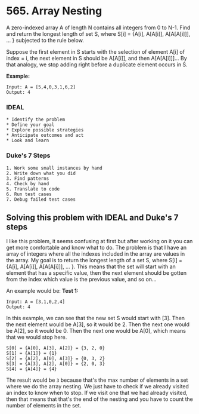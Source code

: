 # 565. Array Nesting
A zero-indexed array A of length N contains all integers from 0 to N-1. Find and return the longest length of set S, where S[i] = {A[i], A[A[i]], A[A[A[i]]], ... } subjected to the rule below.

Suppose the first element in S starts with the selection of element A[i] of index = i, the next element in S should be A[A[i]], and then A[A[A[i]]]… By that analogy, we stop adding right before a duplicate element occurs in S.

**Example:**
```
Input: A = [5,4,0,3,1,6,2]
Output: 4
```

### IDEAL
```
* Identify the problem
* Define your goal
* Explore possible strategies
* Anticipate outcomes and act
* Look and learn
```

### Duke's 7 Steps
```
1. Work some small instances by hand
2. Write down what you did
3. Find patterns
4. Check by hand
5. Translate to code
6. Run test cases
7. Debug failed test cases
```

## Solving this problem with IDEAL and Duke's 7 steps
I like this problem, it seems confusing at first but after working on it you can get more comfortable and know what to do. The problem is that I have an array of integers where all the indexes included in the array are values in the array. My goal is to return the longest length of a set S, where S[i] = {A[i], A[A[i]], A[A[A[i]]], ... }. This means that the set will start with an element that has a specific value, then the next element should be gotten from the index which value is the previous value, and so on...

An example would be: 
**Test 1:**
```
Input: A = [3,1,0,2,4]
Output: 4
```

In this example, we can see that the new set S would start with [3]. Then the next element would be A[3], so it would be 2. Then the next one would be A[2], so it would be 0. Then the next one would be A[0], which means that we would stop here.
```
S[0] = {A[0], A[3], A[2]} = {3, 2, 0}
S[1] = {A[1]} = {1}
S[2] = {A[2], A[0], A[3]} = {0, 3, 2}
S[3] = {A[3], A[2], A[0]} = {2, 0, 3}
S[4] = {A[4]} = {4}
```
The result would be `3` because that's the max number of elements in a set where we do the array nesting. We just have to check if we already visited an index to know when to stop. If we visit one that we had already visited, then that means that that's the end of the nesting and you have to count the number of elements in the set.
